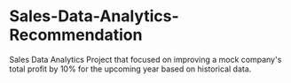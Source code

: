 # Sales-Data-Analytics-Recommendation
Sales Data Analytics Project that focused on improving a mock company's total profit by 10% 
for the upcoming year based on historical data.
